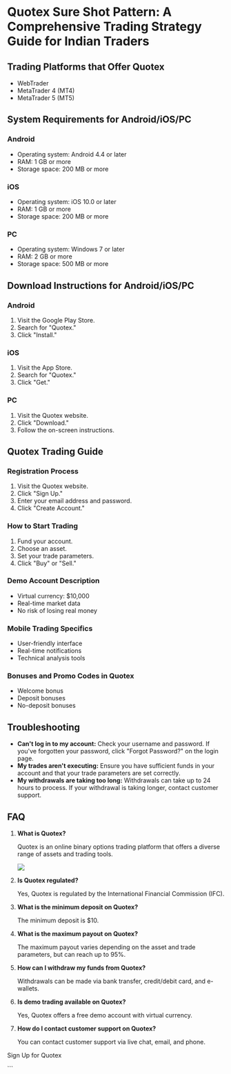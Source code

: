 # Quotex Sure Shot Pattern: A Comprehensive Trading Strategy Guide for Indian Traders

## Trading Platforms that Offer Quotex

-   WebTrader
-   MetaTrader 4 (MT4)
-   MetaTrader 5 (MT5)

## System Requirements for Android/iOS/PC

### Android

-   Operating system: Android 4.4 or later
-   RAM: 1 GB or more
-   Storage space: 200 MB or more

### iOS

-   Operating system: iOS 10.0 or later
-   RAM: 1 GB or more
-   Storage space: 200 MB or more

### PC

-   Operating system: Windows 7 or later
-   RAM: 2 GB or more
-   Storage space: 500 MB or more

## Download Instructions for Android/iOS/PC

### Android

1.  Visit the Google Play Store.
2.  Search for "Quotex."
3.  Click "Install."

### iOS

1.  Visit the App Store.
2.  Search for "Quotex."
3.  Click "Get."

### PC

1.  Visit the Quotex website.
2.  Click "Download."
3.  Follow the on-screen instructions.

## Quotex Trading Guide

### Registration Process

1.  Visit the Quotex website.
2.  Click "Sign Up."
3.  Enter your email address and password.
4.  Click "Create Account."

### How to Start Trading

1.  Fund your account.
2.  Choose an asset.
3.  Set your trade parameters.
4.  Click "Buy" or "Sell."

### Demo Account Description

-   Virtual currency: \$10,000
-   Real-time market data
-   No risk of losing real money

### Mobile Trading Specifics

-   User-friendly interface
-   Real-time notifications
-   Technical analysis tools

### Bonuses and Promo Codes in Quotex

-   Welcome bonus
-   Deposit bonuses
-   No-deposit bonuses

## Troubleshooting

-   **Can\'t log in to my account:** Check your username and password.
    If you\'ve forgotten your password, click "Forgot Password?"
    on the login page.
-   **My trades aren\'t executing:** Ensure you have sufficient funds in
    your account and that your trade parameters are set correctly.
-   **My withdrawals are taking too long:** Withdrawals can take up to
    24 hours to process. If your withdrawal is taking longer, contact
    customer support.

## FAQ

1.  **What is Quotex?**

    Quotex is an online binary options trading platform that offers a
    diverse range of assets and trading tools.

    [![](https://static.quotex.io/files/4_en/300_250.jpg)](https://traff.sbs/brokerqxlid)

2.  **Is Quotex regulated?**

    Yes, Quotex is regulated by the International Financial Commission
    (IFC).

3.  **What is the minimum deposit on Quotex?**

    The minimum deposit is \$10.

4.  **What is the maximum payout on Quotex?**

    The maximum payout varies depending on the asset and trade
    parameters, but can reach up to 95%.

5.  **How can I withdraw my funds from Quotex?**

    Withdrawals can be made via bank transfer, credit/debit card, and
    e-wallets.

6.  **Is demo trading available on Quotex?**

    Yes, Quotex offers a free demo account with virtual currency.

7.  **How do I contact customer support on Quotex?**

    You can contact customer support via live chat, email, and phone.

Sign Up for Quotex

\`\`\`

